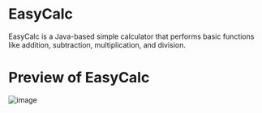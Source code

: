 # EasyCalc
EasyCalc is a Java-based simple calculator that performs basic functions like addition, subtraction, multiplication, and division.

# Preview of EasyCalc

![image](https://github.com/Cyberspy27/EasyCalc/assets/105168072/acdcc0a9-c8a2-4494-b1c9-b5624a2b2530)


